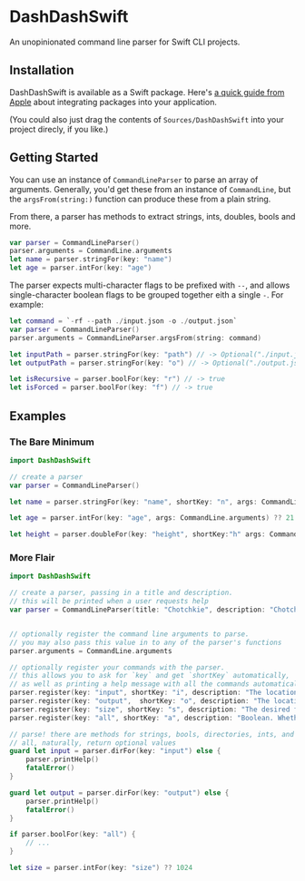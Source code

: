 # DashDashSwift

An unopinionated command line parser for Swift CLI projects.

## Installation

DashDashSwift is available as a Swift package. Here's [a quick guide from Apple](https://developer.apple.com/documentation/xcode/adding_package_dependencies_to_your_app) about integrating packages into your application.

(You could also just drag the contents of `Sources/DashDashSwift` into your project direcly, if you like.)


## Getting Started

You can use an instance of `CommandLineParser` to parse an array of arguments. Generally, you'd get these from an instance of `CommandLine`, but the `argsFrom(string:)` function can produce these from a plain string. 

From there, a parser has methods to extract strings, ints, doubles, bools and more.

```swift
var parser = CommandLineParser()
parser.arguments = CommandLine.arguments
let name = parser.stringFor(key: "name")
let age = parser.intFor(key: "age")
```

The parser expects multi-character flags to be prefixed with `--`, and allows single-character boolean flags to be grouped together eith a single `-`. For example:

```swift
let command = `-rf --path ./input.json -o ./output.json`
var parser = CommandLineParser()
parser.arguments = CommandLineParser.argsFrom(string: command)

let inputPath = parser.stringFor(key: "path") // -> Optional("./input.json")
let outputPath = parser.stringFor(key: "o") // -> Optional("./output.json")

let isRecursive = parser.boolFor(key: "r") // -> true
let isForced = parser.boolFor(key: "f") // -> true
```


## Examples


### The Bare Minimum

```swift
import DashDashSwift

// create a parser
var parser = CommandLineParser()

let name = parser.stringFor(key: "name", shortKey: "n", args: CommandLine.arguments) ?? "Anonymous"

let age = parser.intFor(key: "age", args: CommandLine.arguments) ?? 21

let height = parser.doubleFor(key: "height", shortKey:"h" args: CommandLine.arguments) ?? 180.0

```


### More Flair


```swift
import DashDashSwift

// create a parser, passing in a title and description.
// this will be printed when a user requests help
var parser = CommandLineParser(title: "Chotchkie", description: "Chotchkie is a command line program to control the amount of flair on your uniform.")


// optionally register the command line arguments to parse.
// you may also pass this value in to any of the parser's functions
parser.arguments = CommandLine.arguments

// optionally register your commands with the parser.
// this allows you to ask for `key` and get `shortKey` automatically,
// as well as printing a help message with all the commands automatically.
parser.register(key: "input", shortKey: "i", description: "The location where files should be read from.")
parser.register(key: "output",  shortKey: "o", description: "The location where files should be saved.")
parser.register(key: "size", shortKey: "s", description: "The desired file size, in bytes")
parser.register(key: "all", shortKey: "a", description: "Boolean. Whether or not all directories should be included.")

// parse! there are methods for strings, bools, directories, ints, and doubles
// all, naturally, return optional values
guard let input = parser.dirFor(key: "input") else {
    parser.printHelp()
    fatalError()
}

guard let output = parser.dirFor(key: "output") else { 
    parser.printHelp()
    fatalError()
}

if parser.boolFor(key: "all") {
    // ...
}

let size = parser.intFor(key: "size") ?? 1024

```

